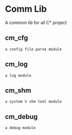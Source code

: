 # Comm Lib #

A common lib for all C* project 

## cm_cfg
	a config file parse module

## cm_log
	a log module

## cm_shm
	a system V shm tool module

## cm_debug
	a debug module
